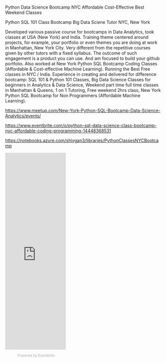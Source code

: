 Python Data Science Bootcamp NYC Affordable Cost-Effective Best Weekend Classes

Python SQL 101 Class Bootcamp Big Data Sciene Tutor NYC, New York

Developed various passive course for bootcamps in Data Analytics, took classes at USA (New York) and  India. Training theme centered around projects, for example, your portfolio or even themes you  are doing at work in Manhattan, New York City. Very different from the repetitive courses  given by other tutors with a fixed syllabus. The outcome of such  engagement is a product you can use.  And am focused to build your github portfolio. Also worked at New York Python SQL Bootcamp Coding Classes (Affordable &  Cost-effective Machine Learning).  Running the Best Free classes in NYC / India. Experience in creating and delivered for difference bootcamp: SQL 101  & Python 101 Classes, Big Data Science Classes for beginners in  Analytics & Data Science, Weekend part time full time classes in  Manhattan & Queens, 1 on 1 Tutoring, Free weekend  2hrs class, New York Python SQL Bootcamp for Non Programmers (Affordable  Machine Learning).


https://www.meetup.com/New-York-Python-SQL-Bootcamp-Data-Science-Analytics/events/

https://www.eventbrite.com/o/python-sql-data-science-class-bootcamp-nyc-affordable-coding-programming-14448368531


https://notebooks.azure.com/shivgan3/libraries/PythonClassesNYCBootcamp


<div style="width:195px; text-align:center;" ><iframe  src="https://www.eventbrite.com/calendar-widget?eid=50334503856" frameborder="0" height="631" width="195" marginheight="0" marginwidth="0" scrolling="no" allowtransparency="true"></iframe><div style="font-family:Helvetica, Arial; font-size:12px; padding:10px 0 5px; margin:2px; width:195px; text-align:center;" ><a class="powered-by-eb" style="color: #ADB0B6; text-decoration: none;" target="_blank" href="http://www.eventbrite.com/">Powered by Eventbrite</a></div></div>
